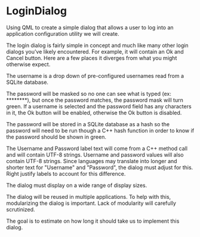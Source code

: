 # LoginDialog

Using QML to create a simple dialog that allows a user to log into an
application configuration utility we will create.

The login dialog is fairly simple in concept and much like many other login dialogs
you’ve likely encountered. For example, it will contain an Ok and Cancel button.
Here are a few places it diverges from what you might otherwise expect. 

The username is a drop down of pre-configured usernames read from a SQLite
database. 

The password will be masked so no one can see what is typed (ex: ********), but once the password 
matches, the password mask will turn green. If a username is selected and the password
field has any characters in it, the Ok button will be enabled, otherwise the Ok button is disabled.  

The password will be stored in a SQLite database as a hash so the password will
need to be run though a C++ hash function in order to know if the password
should be shown in green. 

The Username and Password label text will come from a C++ method call and will
contain UTF-8 strings. Username and password values will also contain UTF-8 strings. 
Since languages may translate into longer and shorter text for "Username" and "Password", the 
dialog must adjust for this. Right justify labels to account for this difference. 

The dialog must display on a wide range of display sizes. 

The dialog will be reused in multiple applications. To help with this, modularizing the dialog is important. 
Lack of modularity will carefully scrutinized. 

The goal is to estimate on how long it should take us to implement this dialog. 
